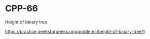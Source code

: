 # CPP-66
Height of binary tree










https://practice.geeksforgeeks.org/problems/height-of-binary-tree/1
